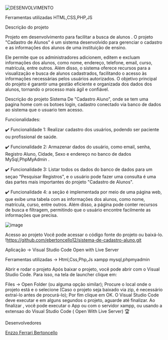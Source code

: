 ![DESENVOLVIMENTO](https://user-images.githubusercontent.com/126869225/223694983-42fa2a1b-9118-4c2c-b56e-b839e42ea68f.svg)

Ferramentas utilizadas
HTML,CSS,PHP,JS

Descrição do projeto

Projeto em desenvolvimento para facilitar a busca de alunos . O projeto "Cadastro de Alunos" é um sistema desenvolvido para gerenciar o cadastro e as informações dos alunos de uma instituição de ensino. 

Ele permite que os administradores adicionem, editem e excluam informações dos alunos, como nome, endereço, telefone, email, curso, matrícula, entre outros. Além disso, o sistema oferece recursos para a visualização e busca de alunos cadastrados, facilitando o acesso às informações necessárias pelos usuários autorizados. O objetivo principal do projeto é garantir uma gestão eficiente e organizada dos dados dos alunos, tornando o processo mais ágil e confiável.

Descrição do projeto Sistema De "Cadastro Aluno", onde se tem uma pagina home com os botoes login, cadastro conectado via banco de dados  ao sistema que o usuario tem acesso.

Funcionalidades:

✔️ Funcionalidade 1: Realizar cadastro dos usuários, podendo ser paciente ou profissional de saúde.

✔️ Funcionalidade 2: Armazenar dados do usuário, como email, senha, Registro Aluno, Cidade, Sexo e endereço no banco de dados MySql,PhpMyAdmin .

✔️ Funcionalidade 3: Listar todos os dados do banco de dados para um seçao "Pesquisar Registros", e o usuário pode fazer uma consulta é uma das partes mais importantes do projeto "Cadastro de Alunos".

✔️ Funcionalidade 4: a seção é implementada por meio de uma página web, que exibe uma tabela com as informações dos alunos, como nome, matrícula, curso, entre outros. Além disso, a página pode conter recursos de busca e filtragem, permitindo que o usuário encontre facilmente as informações que precisa.

![image](https://user-images.githubusercontent.com/126869225/223699905-e53957f1-564b-419f-8303-cf279bb2f2dd.png)

Acesso ao projeto
Você pode acessar o código fonte do projeto ou baixá-lo.
!https://github.com/ebertoncello12/sistema-de-cadastro-aluno.git

Aplicação ->
Visual Studio Code
Open with Live Server

Ferramentas utilizadas ->
Html,Css,Php,Js
xampp mysql,phpmyadmin

Abrir e rodar o projeto
Após baixar o projeto, você pode abrir com o Visual Studio Code. Para isso, na tela de launcher clique em:

Files -> Open Folder  (ou alguma opção similar);
Procure o local onde o projeto está e o selecione (Caso o projeto seja baixado via zip, é necessário extraí-lo antes de procurá-lo);
Por fim clique em OK.
O Visual Studio Code deve executar e em alguns segundos  o projeto, aguarde até finalizar. Ao finalizar , você pode executar o App ou com o servidor xampp, ou usando a extensao do Visual Studio Code ( Open With Live Server) 🏆

Desenvolvedores

[Enzzo Ferrari Bertoncello](https://github.com/ebertoncello12)
